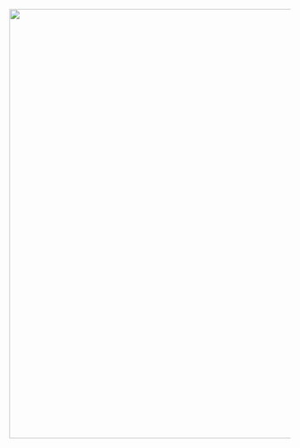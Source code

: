 <p align="center">
    <img src="https://i.gyazo.com/a747b2173e90fcd6ae27d9329a63506a.png" width="770"/>
</p>
